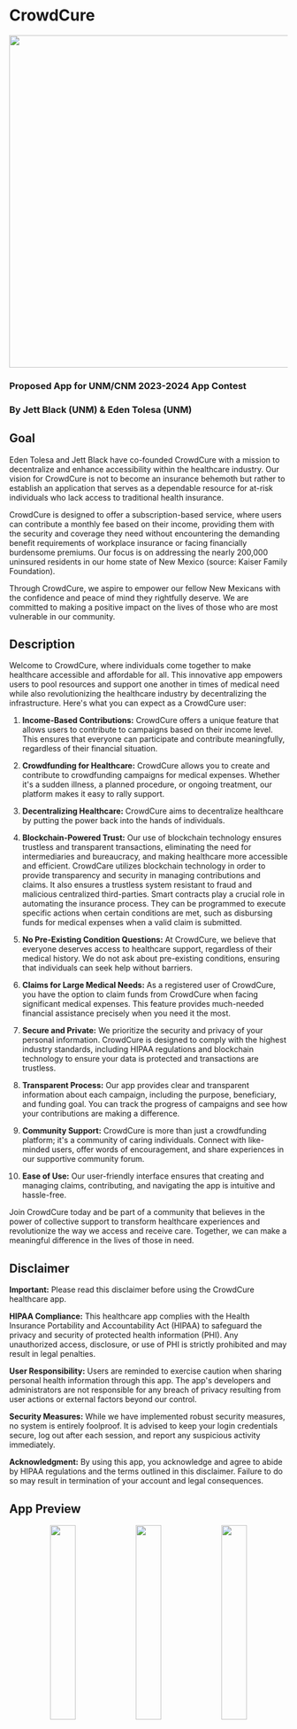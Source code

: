 # CrowdCure
<p align="center">
  <img src="logo.png"  width="600" height="600">
</p>

### Proposed App for UNM/CNM 2023-2024 App Contest 
### By Jett Black (UNM) & Eden Tolesa (UNM)

## Goal 

Eden Tolesa and Jett Black have co-founded CrowdCure with a mission to decentralize and enhance accessibility within the healthcare industry. Our vision for CrowdCure is not to become an insurance behemoth but rather to establish an application that serves as a dependable resource for at-risk individuals who lack access to traditional health insurance.

CrowdCure is designed to offer a subscription-based service, where users can contribute a monthly fee based on their income, providing them with the security and coverage they need without encountering the demanding benefit requirements of workplace insurance or facing financially burdensome premiums. Our focus is on addressing the nearly 200,000 uninsured residents in our home state of New Mexico (source: Kaiser Family Foundation).

Through CrowdCure, we aspire to empower our fellow New Mexicans with the confidence and peace of mind they rightfully deserve. We are committed to making a positive impact on the lives of those who are most vulnerable in our community.

## Description

Welcome to CrowdCure, where individuals come together to make healthcare accessible and affordable for all. This innovative app empowers users to pool resources and support one another in times of medical need while also revolutionizing the healthcare industry by decentralizing the infrastructure. Here's what you can expect as a CrowdCure user:

1. **Income-Based Contributions:** CrowdCure offers a unique feature that allows users to contribute to campaigns based on their income level. This ensures that everyone can participate and contribute meaningfully, regardless of their financial situation.

2. **Crowdfunding for Healthcare:** CrowdCure allows you to create and contribute to crowdfunding campaigns for medical expenses. Whether it's a sudden illness, a planned procedure, or ongoing treatment, our platform makes it easy to rally support.

3. **Decentralizing Healthcare:** CrowdCure aims to decentralize healthcare by putting the power back into the hands of individuals.

4. **Blockchain-Powered Trust:** Our use of blockchain technology ensures trustless and transparent transactions, eliminating the need for intermediaries and bureaucracy, and making healthcare more accessible and efficient. CrowdCare utilizes blockchain technology in order to provide transparency and security in managing contributions and claims. It also ensures a trustless system resistant to fraud and malicious centralized third-parties. Smart contracts play a crucial role in automating the insurance process. They can be programmed to execute specific actions when certain conditions are met, such as disbursing funds for medical expenses when a valid claim is submitted. 

5. **No Pre-Existing Condition Questions:** At CrowdCure, we believe that everyone deserves access to healthcare support, regardless of their medical history. We do not ask about pre-existing conditions, ensuring that individuals can seek help without barriers.

6. **Claims for Large Medical Needs:** As a registered user of CrowdCure, you have the option to claim funds from CrowdCure when facing significant medical expenses. This feature provides much-needed financial assistance precisely when you need it the most.

7. **Secure and Private:** We prioritize the security and privacy of your personal information. CrowdCure is designed to comply with the highest industry standards, including HIPAA regulations and blockchain technology to ensure your data is protected and transactions are trustless.

8. **Transparent Process:** Our app provides clear and transparent information about each campaign, including the purpose, beneficiary, and funding goal. You can track the progress of campaigns and see how your contributions are making a difference.

9. **Community Support:** CrowdCure is more than just a crowdfunding platform; it's a community of caring individuals. Connect with like-minded users, offer words of encouragement, and share experiences in our supportive community forum.

10. **Ease of Use:** Our user-friendly interface ensures that creating and managing claims, contributing, and navigating the app is intuitive and hassle-free.

Join CrowdCure today and be part of a community that believes in the power of collective support to transform healthcare experiences and revolutionize the way we access and receive care. Together, we can make a meaningful difference in the lives of those in need.

## Disclaimer

**Important:** Please read this disclaimer before using the CrowdCure healthcare app.

**HIPAA Compliance:** This healthcare app complies with the Health Insurance Portability and Accountability Act (HIPAA) to safeguard the privacy and security of protected health information (PHI). Any unauthorized access, disclosure, or use of PHI is strictly prohibited and may result in legal penalties.

**User Responsibility:** Users are reminded to exercise caution when sharing personal health information through this app. The app's developers and administrators are not responsible for any breach of privacy resulting from user actions or external factors beyond our control.

**Security Measures:** While we have implemented robust security measures, no system is entirely foolproof. It is advised to keep your login credentials secure, log out after each session, and report any suspicious activity immediately.

**Acknowledgment:** By using this app, you acknowledge and agree to abide by HIPAA regulations and the terms outlined in this disclaimer. Failure to do so may result in termination of your account and legal consequences.

## App Preview

<div align="center">
  <p float="left">
    <img src="CrowdCure_Prototype/Welcome.jpeg" width="30%" />
    <img src="CrowdCure_Prototype/Home.jpeg" width="30%" />
    <img src="CrowdCure_Prototype/Payment.jpeg" width="30%" />
  </p>
</div>

## User Flow 

**Welcome Screen**
- Users are greeted with a welcome screen introducing CrowdCure's purpose and benefits.

**Signup/Registration**
- New users sign up by providing essential information, including personal details and income-related data.
- Existing users log in securely.

**User Profile**
- Users set up and manage their profiles, including income verification, preferred payment methods, and personal details.

**Home Page**
- The central hub of the app, the home screen provides quick access to key features:
  - **Pay Subscription Bill**
    - Users can view their monthly contributions based on their income and make payments securely.
  - **Make Claim**
    - Users can submit healthcare-related claims with relevant details and supporting documents.
  - **Check Claim Status**
    - Users can track the status and progress of their submitted claims.
  - **Community Engagement**
    - Features for users to interact with the community, such as a news feed, discussion forums, or events related to healthcare and well-being.
  - **Notifications**
    - Keep users informed about important updates, reminders, and upcoming payment deadlines.

**Settings**
- Users access settings to update their personal information, notification preferences, and payment methods.

**Help/Support**
- Provide an easily accessible help or support center with FAQs, contact options, and resources for user assistance.

## Audience

As of January 2019, there are currently 188,416 uninsured New Mexicans (Soruce: Kaiser Family Foundation). 

CrowdCure is designed for a wide range of individuals who may find themselves in need of financial assistance for healthcare expenses. This includes, but is not limited to:

1. **Individuals with High Medical Costs and low medical cost individuals:** People facing significant medical expenses, such as surgery, ongoing treatments, or specialized therapies.

2. **Those without Adequate Insurance:** Individuals who may have limited or no insurance coverage for certain medical procedures or treatments.

3. **Supportive Community Members:** People who want to contribute and support others in their healthcare journey, regardless of their own financial situation.

4. **Advocates for Healthcare Access:** Individuals who believe in the importance of accessible healthcare and want to be part of a movement that democratizes access to medical support.

5. **Empathetic and Caring Individuals:** People who want to make a positive impact in the lives of others by helping to alleviate the financial burden of healthcare expenses.

6. **Advocates for Decentralized Healthcare:** Those who believe in the potential of decentralized healthcare solutions and want to be part of a community-driven approach.

7. **Users Seeking Confidential Assistance:** Individuals who value the privacy and security of their personal health information and appreciate a platform that does not ask about pre-existing conditions.

8. **People Wanting to Avoid Bureaucratic Hurdles:** Users who prefer a streamlined process that bypasses the bureaucracy often associated with traditional healthcare funding channels.

By providing a platform that focuses on accessibility, transparency, and community support, CrowdCure aims to cater to a diverse user base with a shared goal of making healthcare more affordable and accessible for everyone.

## Founder Bios 

### Eden Tolesa 

Eden Tolesa, a senior at the University of New Mexico, is a passionate student majoring in Political Science and Business. Eden has held severeal positions throughout her undergraduate degree including, but not limited to: Public Affairs Manager for Piru Group, Intern positioning for the Division for Equity and Inclusion at UNM, and Student Senator for Associated Students at the University of New Mexico. 

Eden's dedication led to the successful completion of market research, data analysis, and overall practicality within CrowdCure.

### Jett Black 

Jett Black is a computer science undergraduate student at the University of New Mexico. Jett has a background in undergraduate research, recently performing research for the National Science Foundation in the field of blockchain technology. Overall, Jett holds research interests in the decentralization of commonly centralized technological features and blockchain technology as a whole. Jett currently performs undergraduate research in the realm of threat detection and data visualization inside the Bitcoin network under professor Afsah Anwar, Ph.D.

Jett contributed to this project by spearheading UI/UX design while also developing, overseeing, and theorizing technical strategies and logistics within the application. 


